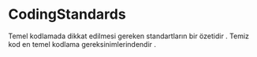 # CodingStandards

Temel kodlamada dikkat edilmesi gereken standartların bir özetidir . 
Temiz kod en temel kodlama gereksinimlerindendir . 
